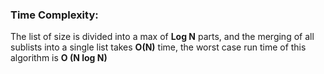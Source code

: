 
### Time Complexity:
The list of size  is divided into a max of **Log N** parts, and the merging of all sublists into a single list takes **O(N)** time, the worst case run time of this algorithm is **O (N log N)**

